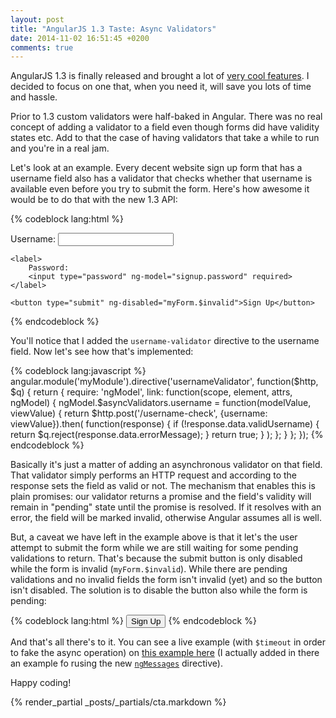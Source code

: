 ```yaml
---
layout: post
title: "AngularJS 1.3 Taste: Async Validators"
date: 2014-11-02 16:51:45 +0200
comments: true
---
```


AngularJS 1.3 is finally released and brought a lot of [very cool features](http://angularjs.blogspot.com/2014/10/angularjs-130-superluminal-nudge.html). I decided to focus on one that, when you need it, will save you lots of time and hassle.

Prior to 1.3 custom validators were half-baked in Angular. There was no real concept of adding a validator to a field even though forms did have validity states etc. Add to that the case of having validators that take a while to run and you're in a real jam.

Let's look at an example. Every decent website sign up form that has a username field also has a validator that checks whether that username is available even before you try to submit the form. Here's how awesome it would be to do that with the new 1.3 API:

{% codeblock lang:html %}
<form name="myForm" ng-submit="submit()">
    <label>
        Username:
        <input type="text" ng-model="signup.username" required username-validator>
    </label>

    <label>
        Password:
        <input type="password" ng-model="signup.password" required>
    </label>

    <button type="submit" ng-disabled="myForm.$invalid">Sign Up</button>
</form>
{% endcodeblock %}

You'll notice that I added the `username-validator` directive to the username field. Now let's see how that's implemented:

{% codeblock lang:javascript %}
angular.module('myModule').directive('usernameValidator', function($http, $q) {
    return {
        require: 'ngModel',
        link: function(scope, element, attrs, ngModel) {
            ngModel.$asyncValidators.username = function(modelValue, viewValue) {
                return $http.post('/username-check', {username: viewValue}).then(
                    function(response) {
                        if (!response.data.validUsername) {
                            return $q.reject(response.data.errorMessage);
                        }
                        return true;
                    }
                );
            };
        }
    };
});
{% endcodeblock %}

Basically it's just a matter of adding an asynchronous validator on that field. That validator simply performs an HTTP request and according to the response sets the field as valid or not. The mechanism that enables this is plain promises: our validator returns a promise and the field's validity will remain in "pending" state until the promise is resolved. If it resolves with an error, the field will be marked invalid, otherwise Angular assumes all is well.

But, a caveat we have left in the example above is that it let's the user attempt to submit the form while we are still waiting for some pending validations to return. That's because the submit button is only disabled while the form is invalid (`myForm.$invalid`). While there are pending validations and no invalid fields the form isn't invalid (yet) and so the button isn't disabled. The solution is to disable the button also while the form is pending:

{% codeblock lang:html %}
<button type="submit" ng-disabled="myForm.$invalid || myForm.$pending">Sign Up</button>
{% endcodeblock %}

And that's all there's to it. You can see a live example (with `$timeout` in order to fake the async operation) on [this example here](http://plnkr.co/edit/s4jJAOqehBkFUC9osMsy?p=preview) (I actually added in there an example fo rusing the new [`ngMessages`](https://docs.angularjs.org/api/ngMessages) directive).

Happy coding!

{% render_partial _posts/_partials/cta.markdown %}
